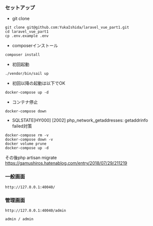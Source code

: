 ### セットアップ

- git clone
```
git clone git@github.com:YukaIshida/laravel_vue_part1.git
cd laravel_vue_part1
cp .env.example .env
```

- composerインストール
```
composer install
```

- 初回起動
```
./vendor/bin/sail up
```

- 初回以降の起動は以下でOK
```
docker-compose up -d
```

- コンテナ停止
```
docker-compose down
```

- SQLSTATE[HY000] [2002] php_network_getaddresses: getaddrinfo failed対策
```
docker-compose rm -v
docker-compose down -v
docker volume prune
docker-compose up -d
```
その後php artisan migrate
https://gamushiros.hatenablog.com/entry/2018/07/29/211219

### 一般画面

```
http://127.0.0.1:40040/
```

### 管理画面

```
http://127.0.0.1:40040/admin

admin / admin
```